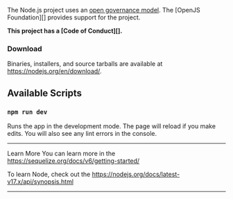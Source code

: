 The Node.js project uses an [open governance model](./GOVERNANCE.md). The
[OpenJS Foundation][] provides support for the project.

**This project has a [Code of Conduct][].**

### Download

Binaries, installers, and source tarballs are available at
<https://nodejs.org/en/download/>.

## Available Scripts
### `npm run dev`
Runs the app in the development mode.
The page will reload if you make edits.
You will also see any lint errors in the console.
_______________________________________________________________________________________________________________________________________________________________________
Learn More
You can learn more in the <https://sequelize.org/docs/v6/getting-started/>

To learn Node, check out the <https://nodejs.org/docs/latest-v17.x/api/synopsis.html>
_______________________________________________________________________________________________________________________________________________________________________
